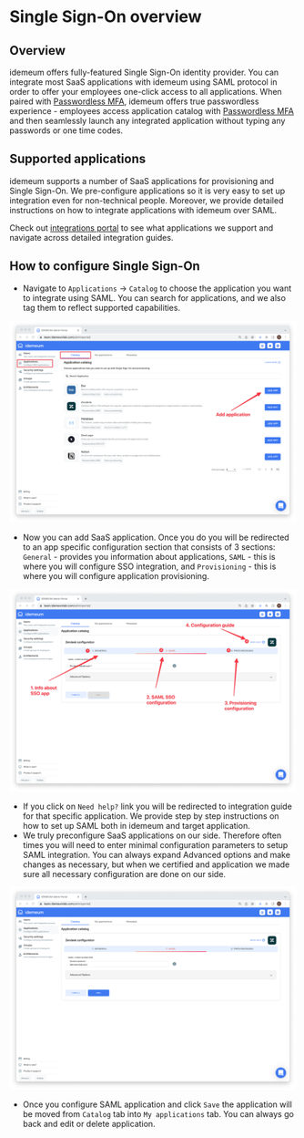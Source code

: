 # Single Sign-On overview

## Overview

idemeum offers fully-featured Single Sign-On identity provider. You can integrate most SaaS applications with idemeum using SAML protocol in order to offer your employees one-click access to all applications. When paired with [Passwordless MFA](mfa-overview.html), idemeum offers true passwordless experience - employees access application catalog with [Passwordless MFA](mfa-overview.html) and then seamlessly launch any integrated application without typing any passwords or one time codes. 

## Supported applications

idemeum supports a number of SaaS applications for provisioning and Single Sign-On. We pre-configure applications so it is very easy to set up integration even for non-technical people. Moreover, we provide detailed instructions on how to integrate applications with idemeum over SAML. 

Check out [integrations portal](https://integrations.idemeum.com) to see what applications we support and navigate across detailed integration guides.

## How to configure Single Sign-On

* Navigate to `Applications` -> `Catalog` to choose the application you want to integrate using SAML. You can search for applications, and we also tag them to reflect supported capabilities.

![Application catalog](./images/sso/catalog.png)

* Now you can add SaaS application. Once you do you will be redirected to an app specific configuration section that consists of 3 sections: `General` - provides you information about applications, `SAML` - this is where you will configure SSO integration, and `Provisioning` - this is where you will configure application provisioning.

![Configuration](./images/sso/configuration.png)

* If you click on `Need help?` link you will be redirected to integration guide for that specific application. We provide step by step instructions on how to set up SAML both in idemeum and target application.
* We truly preconfigure SaaS applications on our side. Therefore often times you will need to enter minimal configuration parameters to setup SAML integration. You can always expand Advanced options and make changes as necessary, but when we certified and application we made sure all necessary configuration are done on our side.

![Complete](./images/sso/complete.png)

* Once you configure SAML application and click `Save` the application will be moved from `Catalog` tab into `My applications` tab. You can always go back and edit or delete application.